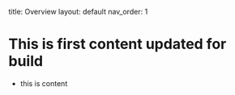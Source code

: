 title: Overview
layout: default
nav_order: 1
# This is first content updated for build
- this is content
